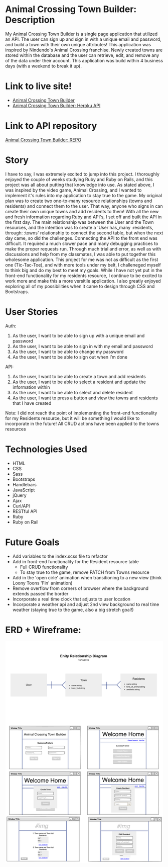 # Animal Crossing Town Builder: Description

My Animal Crossing Town Builder is a single page application that utilized an API. The user can sign up and sign in with a unique email and password, and build a town with their own unique attributes! This application was inspired by Nindendo's Animal Crossing franchise. Newly created towns are stored within the database and the user can retrieve, edit, and remove any of the data under their account. This application was build within 4 business days (with a weekend to break it up).

# Link to live site!

- [Animal Crossing Town Builder](https://sangelici.github.io/AC-Town-Builder-Client/)
- [Animal Crossing Town Builder: Heroku API](https://salty-scrubland-96340.herokuapp.com/)

# Link to API repository

[Animal Crossing Town Builder: REPO](https://github.com/sangelici/project_2_api)

# Story

I have to say, I was extremely excited to jump into this project. I thoroughly enjoyed the couple of weeks studying Ruby and Ruby on Rails, and this project was all about putting that knowledge into use. As stated above, I was inspired by the video game, Animal Crossing, and I wanted to implement it's rules into my application to stay true to the game.
My original plan was to create two one-to-many resource relationships (towns and residents) and connect them to the user. That way, anyone who signs in can create their own unique towns and add residents to them!
With all the new and fresh information regarding Ruby and API's, I set off and built the API in the first day. The main relationship was between the User and the Town resources, and the intention was to create a 'User has_many :residents, through: :towns' relationship to connect the second table, but when the next day came, so did the challenges. Connecting the API to the front end was difficult. It required a much slower pace and many debugging practices to make the proper requests run.
Through much trial and error, as well as with discussions and help from my classmates, I was able to put together this wholesome application.
This project for me was not as difficult as the first one (Tic-Tac-Toe), and with more tools under my belt, I challeneged myself to think big and do my best to meet my goals. While I have not yet put in the front-end functionality for my residents resource, I continue to be excited to work more and make this a more versitile application. I also greatly enjoyed exploring all of my possibilities when it came to design through CSS and Bootstraps.

# User Stories

  Auth:
  1. As the user, I want to be able to sign up with a unique email and password
  2. As the user, I want to be able to sign in with my email and password
  3. As the user, I want to be able to change my password
  4. As the user, I want to be able to sign out when I’m done

  API:
  1. As the user, I want to be able to create a town and add residents
  2. As the user, I want to be able to select a resident and update the information within
  3. As the user, I want to be able to select and delete resident
  4. As the user, I want to press a button and view the towns and residents that I have created

Note: I did not reach the point of implementing the front-end functionality for my Residents resource, but it will be something I would like to incorporate in the future! All CRUD actions have been applied to the towns resources

# Technologies Used

  - HTML
  - CSS
  - Sass
  - Bootstraps
  - Handlebars
  - JavaScript
  - jQuery
  - Ajax
  - Curl/API
  - RESTful API
  - Ruby
  - Ruby on Rail

# Future Goals
  - Add variables to the index.scss file to refactor
  - Add in front-end functionality for the Resident resource table
      - Full CRUD functionality
      - To stay true to the game, remove PATCH from Towns resource
  - Add in the 'open cirle' animation when transitioning to a new view (think Loony Toons 'Fin' animation)
  - Remove overflow from corners of browser where the background extends passed the border
  - Incorporate a real time clock that adjusts to user location
  - Incorporate a weather api and adjust 2nd view background to real time weather (staying true to the game, also a big stretch goal!)

# ERD + Wireframe:

<img src="erd.png"
     alt="Animal Crossing API Entity Relationship Diagram"
     style="float: left; margin-right: 10px;" />
<img src="wireframe.png"
     alt="Animal Crossing API Entity Relationship Diagram"
     style="float: left; margin-right: 10px;" />
<img src="wireframe_2.png"
     alt="Animal Crossing API Entity Relationship Diagram"
     style="float: left; margin-right: 10px;" />
